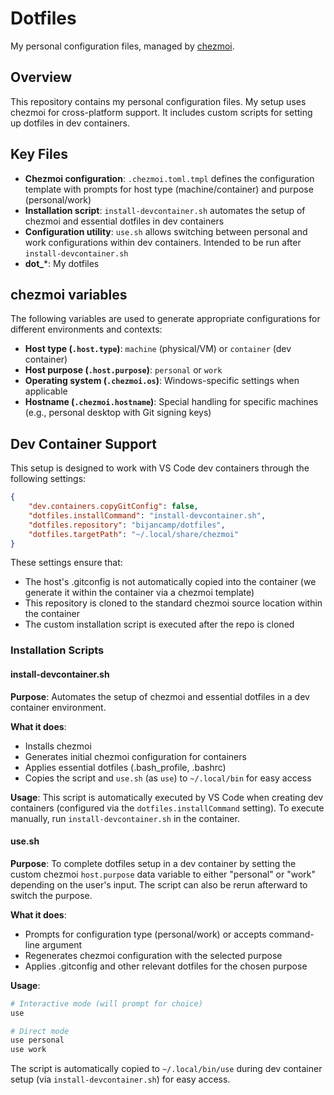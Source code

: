 # Dotfiles

My personal configuration files, managed by [chezmoi](https://www.chezmoi.io/).

## Overview

This repository contains my personal configuration files. My setup uses chezmoi for cross-platform support. It includes custom scripts for setting up dotfiles in dev containers.

## Key Files

- **Chezmoi configuration**: `.chezmoi.toml.tmpl` defines the configuration template with prompts for host type (machine/container) and purpose (personal/work)
- **Installation script**: `install-devcontainer.sh` automates the setup of chezmoi and essential dotfiles in dev containers
- **Configuration utility**: `use.sh` allows switching between personal and work configurations within dev containers. Intended to be run after `install-devcontainer.sh`
- **dot_***: My dotfiles

## chezmoi variables

The following variables are used to generate appropriate configurations for different environments and contexts:
- **Host type (`.host.type`)**: `machine` (physical/VM) or `container` (dev container)
- **Host purpose (`.host.purpose`)**: `personal` or `work`
- **Operating system (`.chezmoi.os`)**: Windows-specific settings when applicable
- **Hostname (`.chezmoi.hostname`)**: Special handling for specific machines (e.g., personal desktop with Git signing keys)

## Dev Container Support

This setup is designed to work with VS Code dev containers through the following settings:

```json
{
    "dev.containers.copyGitConfig": false,
    "dotfiles.installCommand": "install-devcontainer.sh",
    "dotfiles.repository": "bijancamp/dotfiles",
    "dotfiles.targetPath": "~/.local/share/chezmoi"
}
```

These settings ensure that:
- The host's .gitconfig is not automatically copied into the container (we generate it within the container via a chezmoi template)
- This repository is cloned to the standard chezmoi source location within the container
- The custom installation script is executed after the repo is cloned

### Installation Scripts

#### install-devcontainer.sh

**Purpose**: Automates the setup of chezmoi and essential dotfiles in a dev container environment.

**What it does**:
- Installs chezmoi
- Generates initial chezmoi configuration for containers
- Applies essential dotfiles (.bash_profile, .bashrc)
- Copies the script and `use.sh` (as `use`) to `~/.local/bin` for easy access

**Usage**: This script is automatically executed by VS Code when creating dev containers (configured via the `dotfiles.installCommand` setting). To execute manually, run `install-devcontainer.sh` in the container.

#### use.sh

**Purpose**: To complete dotfiles setup in a dev container by setting the custom chezmoi `host.purpose` data variable to either "personal" or "work" depending on the user's input. The script can also be rerun afterward to switch the purpose.

**What it does**:
- Prompts for configuration type (personal/work) or accepts command-line argument
- Regenerates chezmoi configuration with the selected purpose
- Applies .gitconfig and other relevant dotfiles for the chosen purpose

**Usage**:
```bash
# Interactive mode (will prompt for choice)
use

# Direct mode
use personal
use work
```

The script is automatically copied to `~/.local/bin/use` during dev container setup (via `install-devcontainer.sh`) for easy access.
